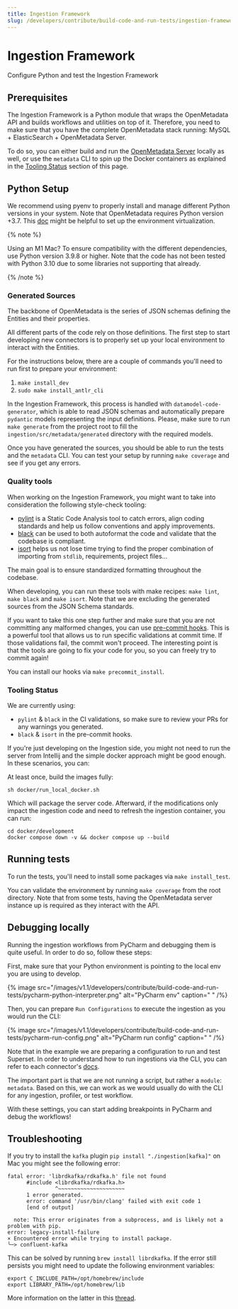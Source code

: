 ```yaml
---
title: Ingestion Framework
slug: /developers/contribute/build-code-and-run-tests/ingestion-framework
---
```


# Ingestion Framework
Configure Python and test the Ingestion Framework

## Prerequisites
The Ingestion Framework is a Python module that wraps the OpenMetadata API and builds workflows and utilities on top of it. Therefore, you need to make sure that you have the complete OpenMetadata stack running: MySQL + ElasticSearch + OpenMetadata Server.

To do so, you can either build and run the [OpenMetadata Server](/developers/contribute/build-code-and-run-tests/openmetadata-server) locally as well, or use the `metadata` CLI to spin up the Docker containers as explained in the [Tooling Status](/developers/contribute/build-code-and-run-tests/ingestion-framework#tooling-status) section of this page.

## Python Setup
We recommend using pyenv to properly install and manage different Python versions in your system. Note that OpenMetadata requires Python version +3.7. This [doc](https://python-docs.readthedocs.io/en/latest/dev/virtualenvs.html) might be helpful to set up the environment virtualization.

{% note %}

Using an M1 Mac? To ensure compatibility with the different dependencies, use Python version 3.9.8 or higher. Note that the code
has not been tested with Python 3.10 due to some libraries not supporting that already.

{% /note %}

### Generated Sources
The backbone of OpenMetadata is the series of JSON schemas defining the Entities and their properties.

All different parts of the code rely on those definitions. The first step to start developing new connectors is to properly set up your local environment to interact with the Entities.

For the instructions below, there are a couple of commands you'll need to run first to prepare your environment:

1. `make install_dev`
2. `sudo make install_antlr_cli`

In the Ingestion Framework, this process is handled with `datamodel-code-generator`, which is able to read JSON schemas and automatically prepare `pydantic` models representing the input definitions. Please, make sure to run `make generate` from the project root to fill the `ingestion/src/metadata/generated` directory with the required models.

Once you have generated the sources, you should be able to run the tests and the `metadata` CLI. You can test your setup by running `make coverage` and see if you get any errors.

### Quality tools
When working on the Ingestion Framework, you might want to take into consideration the following style-check tooling:
- [pylint](https://pylint.pycqa.org/en/latest/) is a Static Code Analysis tool to catch errors, align coding standards and help us follow conventions and apply improvements.
- [black](https://black.readthedocs.io/en/stable/) can be used to both autoformat the code and validate that the codebase is compliant.
- [isort](https://pycqa.github.io/isort/) helps us not lose time trying to find the proper combination of importing from `stdlib`, requirements, project files…

The main goal is to ensure standardized formatting throughout the codebase.

When developing, you can run these tools with make recipes: `make lint`, `make black` and `make isort`. Note that we are excluding the generated sources from the JSON Schema standards.

If you want to take this one step further and make sure that you are not committing any malformed changes, you can use [pre-commit hooks](https://pre-commit.com/). This is a powerful tool that allows us to run specific validations at commit time. If those validations fail, the commit won't proceed. The interesting point is that the tools are going to fix your code for you, so you can freely try to commit again!

You can install our hooks via `make precommit_install`.

### Tooling Status
We are currently using:

- `pylint` & `black` in the CI validations, so make sure to review your PRs for any warnings you generated.
- `black` & `isort` in the pre-commit hooks.

If you're just developing on the Ingestion side, you might not need to run the server from Intellij and the simple docker approach might be good enough. In these scenarios, you can:

At least once, build the images fully:

```shell
sh docker/run_local_docker.sh
```

Which will package the server code. Afterward, if the modifications only impact the ingestion code and need to refresh the ingestion container, you can run:

```shell
cd docker/development
docker compose down -v && docker compose up --build
```

## Running tests

To run the tests, you'll need to install some packages via `make install_test`.

You can validate the environment by running `make coverage` from the root directory. Note that from some tests, having 
the OpenMetadata server instance up is required as they interact with the API.

## Debugging locally

Running the ingestion workflows from PyCharm and debugging them is quite useful. In order to do so, follow these steps:

First, make sure that your Python environment is pointing to the local env you are using to develop.

{% image src="/images/v1.1/developers/contribute/build-code-and-run-tests/pycharm-python-interpreter.png" alt="PyCharm env" caption=" " /%}

Then, you can prepare `Run Configurations` to execute the ingestion as you would run the CLI:

{% image src="/images/v1.1/developers/contribute/build-code-and-run-tests/pycharm-run-config.png" alt="PyCharm run config" caption=" " /%}

Note that in the example we are preparing a configuration to run and test Superset. In order to understand how to run
ingestions via the CLI, you can refer to each connector's [docs](https://docs.open-metadata.org/connectors/dashboard/superset/cli).

The important part is that we are not running a script, but rather a `module`: `metadata`. Based on this, we can work as
we would usually do with the CLI for any ingestion, profiler, or test workflow.

With these settings, you can start adding breakpoints in PyCharm and debug the workflows!

## Troubleshooting

If you try to install the `kafka` plugin `pip install "./ingestion[kafka]"` on Mac you might see the following error:

```
fatal error: 'librdkafka/rdkafka.h' file not found
      #include <librdkafka/rdkafka.h>
               ^~~~~~~~~~~~~~~~~~~~~~
      1 error generated.
      error: command '/usr/bin/clang' failed with exit code 1
      [end of output]
  
  note: This error originates from a subprocess, and is likely not a problem with pip.
error: legacy-install-failure
× Encountered error while trying to install package.
╰─> confluent-kafka
```

This can be solved by running `brew install librdkafka`. If the error still persists you might need to update the following environment variables:

```
export C_INCLUDE_PATH=/opt/homebrew/include
export LIBRARY_PATH=/opt/homebrew/lib
```

More information on the latter in this [thread](https://github.com/confluentinc/confluent-kafka-python/issues/184).

